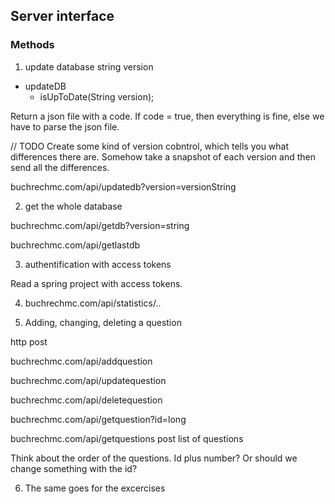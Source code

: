 ## Server interface

### Methods

1. update database string version

* updateDB
	+ isUpToDate(String version);

Return a json file with a code. If code = true, then everything is fine, else we
have to parse the json file. 

// TODO Create some kind of version cobntrol, which tells you what differences
there are. Somehow take a snapshot of each version and then send all the
differences. 

buchrechmc.com/api/updatedb?version=versionString

2. get the whole database

buchrechmc.com/api/getdb?version=string

buchrechmc.com/api/getlastdb

3. authentification with access tokens

Read a spring project with access tokens.

4. buchrechmc.com/api/statistics/..

5. Adding, changing, deleting a question

http post

buchrechmc.com/api/addquestion

buchrechmc.com/api/updatequestion

buchrechmc.com/api/deletequestion

buchrechmc.com/api/getquestion?id=long

buchrechmc.com/api/getquestions post list of questions

Think about the order of the questions. Id plus number? Or should we change
something with the id?

6. The same goes for the excercises



